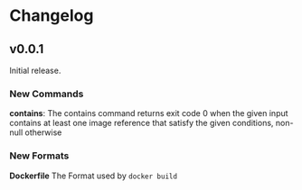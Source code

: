 # Changelog
## v0.0.1

Initial release.

### New Commands

**contains**: The contains command returns exit code 0 when the given input contains at least one image reference that satisfy the given conditions, non-null otherwise

### New Formats

**Dockerfile** The Format used by `docker build`
